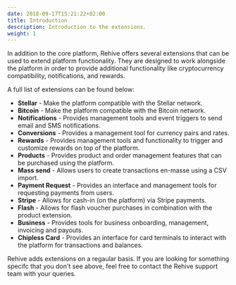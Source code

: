 ```yaml
---
date: 2018-09-17T15:21:22+02:00
title: Introduction
description: Introduction to the extensions.
weight: 1
---
```


In addition to the core platform, Rehive offers several extensions that can be used to extend platform functionality. They are designed to work alongside the platform in order to provide additional functionality like cryptocurrency compatibility, notifications, and rewards.

A full list of extensions can be found below:

- **Stellar** - Make the platform compatible with the Stellar network.
- **Bitcoin** - Make the platform compatible with the Bitcoin network.
- **Notifications** - Provides management tools and event triggers to send email and SMS notifications.
- **Conversions** - Provides a management tool for currency pairs and rates.
- **Rewards** - Provides management tools and functionality to trigger and customize rewards on top of the platform.
- **Products** - Provides product and order management features that can be purchased using the platform.
- **Mass send** - Allows users to create transactions en-masse using a CSV import.
- **Payment Request** - Provides an interface and management tools for requesting payments from users.
- **Stripe** - Allows for cash-in (on the platform) via Stripe payments.
- **Flash** - Allows for flash voucher purchases in combination with the product extension.
- **Business** - Provides tools for business onboarding, management, invoicing and payouts.
- **Chipless Card** - Provides an interface for card terminals to interact with the platform for transactions and balances.

Rehive adds extensions on a regaular basis. If you are looking for something specifc that you don't see above, feel free to contact the Rehive support team with your queries.
